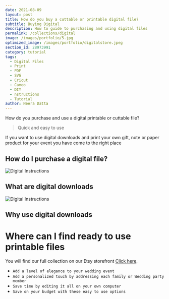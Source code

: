 ```yaml
---
date: 2021-08-09
layout: post
title: How do you buy a cuttable or printable digital file?
subtitle: Buying Digital
description: How to guide to purchasing and using digital files 
permalink: /collections/digital
image: /images/portfolio/5.jpg
optimized_image: /images/portfolio/digitalstore.jpeg
section_id: 28973991
category: tutorial
tags:
  - Digital Files
  - Print
  - PDF
  - SVG
  - Cricut
  - Cameo
  - DIY
  - nstructions
  - Tutorial
author: Neera Datta
---
```

How do you purchase and use a digital printable or cuttable file?


> Quick and easy to use 

If you want to use digital downloads and print your own gift, note or paper product for your event you have come to the right place   

## How do I purchase a digital file?

![Digital Instructions](https://i.etsystatic.com/21226651/r/il/745dd6/2631573253/il_794xN.2631573253_17ce.jpg)

## What are digital downloads

![Digital Instructions](https://i.etsystatic.com/21226651/r/il/713dc8/2650515632/il_794xN.2650515632_jcgh.jpg)


## Why use digital downloads

# Where can I find ready to use printable files

You will find our full collection on our Etsy storefront [Click here](https://www.etsy.com/shop/TwoCupsOfChaa).

- `Add a level of elegance to your wedding event`
- `Add a personalized touch by addressing each family or Wedding party member`
- `Save time by editing it all on your own computer`
- `Save on your budget with these easy to use options`
